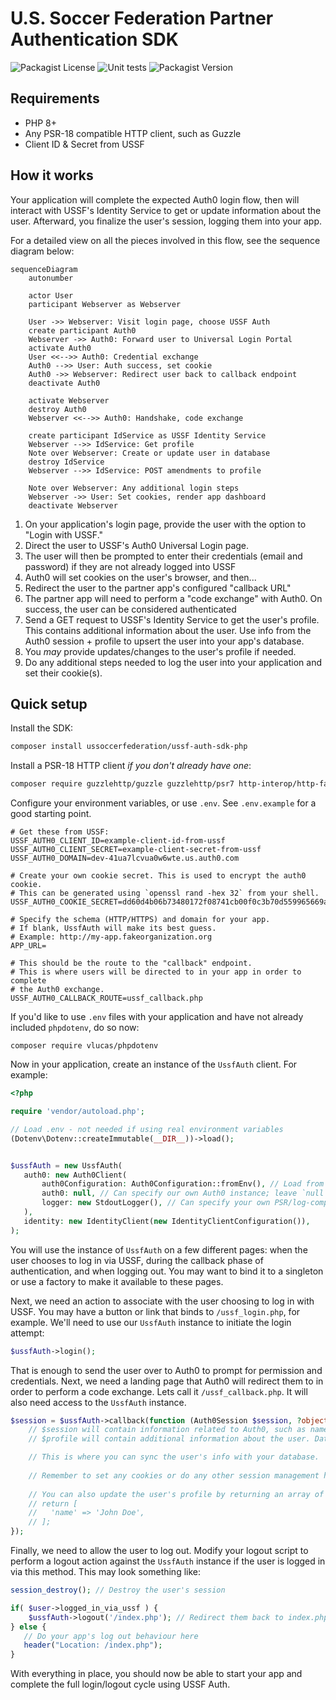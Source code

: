 # U.S. Soccer Federation Partner Authentication SDK

![Packagist License](https://img.shields.io/packagist/l/USSoccerFederation/ussf-auth-sdk-php?label=License)
![Unit tests](https://img.shields.io/github/check-runs/USSoccerFederation/ussf-auth-sdk-php/main?label=Tests)
![Packagist Version](https://img.shields.io/packagist/v/USSoccerFederation/ussf-auth-sdk-php?label=Version)


## Requirements

- PHP 8+
- Any PSR-18 compatible HTTP client, such as Guzzle
- Client ID & Secret from USSF

## How it works

Your application will complete the expected Auth0 login flow, then will interact with USSF's Identity Service to
get or update information about the user. Afterward, you finalize the user's session, logging them into your app.

For a detailed view on all the pieces involved in this flow, see the sequence diagram below:

```mermaid
sequenceDiagram
    autonumber

    actor User
    participant Webserver as Webserver

    User ->> Webserver: Visit login page, choose USSF Auth
    create participant Auth0
    Webserver ->> Auth0: Forward user to Universal Login Portal
    activate Auth0
    User <<-->> Auth0: Credential exchange
    Auth0 -->> User: Auth success, set cookie
    Auth0 ->> Webserver: Redirect user back to callback endpoint
    deactivate Auth0

    activate Webserver
    destroy Auth0
    Webserver <<-->> Auth0: Handshake, code exchange
    
    create participant IdService as USSF Identity Service
    Webserver -->> IdService: Get profile
    Note over Webserver: Create or update user in database
    destroy IdService
    Webserver -->> IdService: POST amendments to profile

    Note over Webserver: Any additional login steps
    Webserver ->> User: Set cookies, render app dashboard
    deactivate Webserver
```

1. On your application's login page, provide the user with the option to "Login with USSF."
2. Direct the user to USSF's Auth0 Universal Login page.
3. The user will then be prompted to enter their credentials (email and password) if they are not already logged into
   USSF
4. Auth0 will set cookies on the user's browser, and then...
5. Redirect the user to the partner app's configured "callback URL"
6. The partner app will need to perform a "code exchange" with Auth0. On success, the user can be considered
   authenticated
7. Send a GET request to USSF's Identity Service to get the user's profile. This contains additional information about
   the user. Use info from the Auth0 session + profile to upsert the user into your app's database.
8. You _may_ provide updates/changes to the user's profile if needed.
9. Do any additional steps needed to log the user into your application and set their cookie(s).

## Quick setup

Install the SDK:

```sh
composer install ussoccerfederation/ussf-auth-sdk-php
```

Install a PSR-18 HTTP client _if you don't already have one_:

```sh
composer require guzzlehttp/guzzle guzzlehttp/psr7 http-interop/http-factory-guzzle
```

Configure your environment variables, or use `.env`. See `.env.example` for a good starting point.

```dotenv
# Get these from USSF:
USSF_AUTH0_CLIENT_ID=example-client-id-from-ussf
USSF_AUTH0_CLIENT_SECRET=example-client-secret-from-ussf
USSF_AUTH0_DOMAIN=dev-41ua7lcvua0w6wte.us.auth0.com

# Create your own cookie secret. This is used to encrypt the auth0 cookie.
# This can be generated using `openssl rand -hex 32` from your shell.
USSF_AUTH0_COOKIE_SECRET=dd60d4b06b73480172f08741cb00f0c3b70d559965669a808edb1b89c0d30dd5

# Specify the schema (HTTP/HTTPS) and domain for your app.
# If blank, UssfAuth will make its best guess.
# Example: http://my-app.fakeorganization.org
APP_URL=

# This should be the route to the "callback" endpoint.
# This is where users will be directed to in your app in order to complete
# the Auth0 exchange.
USSF_AUTH0_CALLBACK_ROUTE=ussf_callback.php
```

If you'd like to use `.env` files with your application and have not already included `phpdotenv`, do so now:

```shell
composer require vlucas/phpdotenv
```

Now in your application, create an instance of the `UssfAuth` client. For example:

```php
<?php

require 'vendor/autoload.php';

// Load .env - not needed if using real environment variables
(Dotenv\Dotenv::createImmutable(__DIR__))->load();


$ussfAuth = new UssfAuth(
   auth0: new Auth0Client(
       auth0Configuration: Auth0Configuration::fromEnv(), // Load from environment variables
       auth0: null, // Can specify our own Auth0 instance; leave `null` to create from `auth0Configuration`
       logger: new StdoutLogger(), // Can specify your own PSR/log-compatible logger, such as Monolog
   ),
   identity: new IdentityClient(new IdentityClientConfiguration()),
);
```

You will use the instance of `UssfAuth` on a few different pages: when the user chooses to log in via USSF, during the
callback phase of authentication, and when logging out. You may want to bind it to a singleton or use a factory to make
it available to these pages.

Next, we need an action to associate with the user choosing to log in with USSF. You may have a button or link that
binds to `/ussf_login.php`, for example. We'll need to use our `UssfAuth` instance to initiate the login attempt:

```php
$ussfAuth->login();
```

That is enough to send the user over to Auth0 to prompt for permission and credentials. Next, we need a landing page
that Auth0 will redirect them to in order to perform a code exchange. Lets call it `/ussf_callback.php`. It will also
need access to the `UssfAuth` instance.

```php
$session = $ussfAuth->callback(function (Auth0Session $session, ?object $profile) {
    // $session will contain information related to Auth0, such as name, email, access token, etc.
    // $profile will contain additional information about the user. Data shape is configurable.

    // This is where you can sync the user's info with your database.
    
    // Remember to set any cookies or do any other session management here
    
    // You can also update the user's profile by returning an array of key-value pairs to change:
    // return [
    //   'name' => 'John Doe',
    // ];
});
```

Finally, we need to allow the user to log out. Modify your logout script to perform a logout action against the
`UssfAuth` instance if the user is logged in via this method. This may look something like:

```php
session_destroy(); // Destroy the user's session

if( $user->logged_in_via_ussf ) {
    $ussfAuth->logout('/index.php'); // Redirect them back to index.php after logout
} else {
   // Do your app's log out behaviour here
   header("Location: /index.php");
}
```

With everything in place, you should now be able to start your app and complete the full login/logout cycle using USSF
Auth.